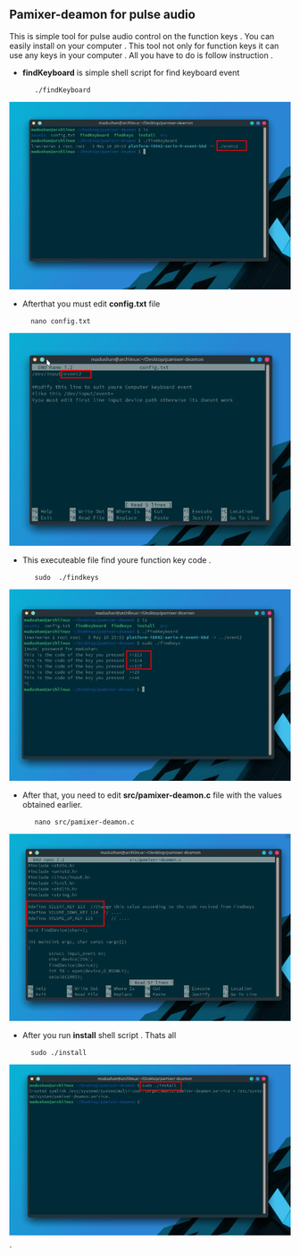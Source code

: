 ## Pamixer-deamon for pulse audio 
This is simple tool  for pulse audio control on the function keys . You can easily install on your computer . This tool not only for function keys it can use any keys in your computer . All you have to do is follow instruction .

- **findKeyboard** is simple shell script for find keyboard event 

   		 ./findKeyboard
    
![](assets/1.jpg)
   
-  Afterthat you must edit **config.txt** file 

   		 nano config.txt
    
![](assets/2.png)

- This executeable file find youre function key code . 

    	 sudo  ./findkeys

![](assets/3.jpg)

- After that, you need to edit **src/pamixer-deamon.c** file with the values obtained earlier.

   		 nano src/pamixer-deamon.c

![](assets/4.png)

- After you run **install** shell script . Thats all

    	sudo ./install
    
![](assets/5.jpg)



   

`    

 
